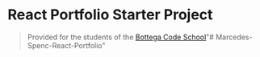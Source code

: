 # React Portfolio Starter Project

> Provided for the students of the [Bottega Code School](https://bottega.tech/)"# Marcedes-Spenc-React-Portfolio"
